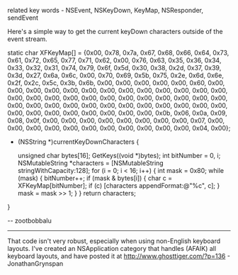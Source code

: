 related key words - NSEvent, NSKeyDown, KeyMap, NSResponder, sendEvent

Here's a simple way to get the current keyDown characters outside of the event stream. 

    
static char XFKeyMap[] = {0x00, 0x78, 0x7a, 0x67, 0x68, 0x66, 0x64, 0x73, 
                              0x61, 0x72, 0x65, 0x77, 0x71, 0x62, 0x00, 0x76, 
                              0x63, 0x35, 0x36, 0x34, 0x33, 0x32, 0x31, 0x74, 
                              0x79, 0x6f, 0x5d, 0x30, 0x38, 0x2d, 0x37, 0x39, 
                              0x3d, 0x27, 0x6a, 0x6c, 0x00, 0x70, 0x69, 0x5b, 
                              0x75, 0x2e, 0x6d, 0x6e, 0x2f, 0x2c, 0x5c, 0x3b, 
                              0x6b, 0x00, 0x00, 0x00, 0x00, 0x00, 0x60, 0x00, 
                              0x00, 0x00, 0x00, 0x00, 0x00, 0x00, 0x00, 0x00, 
                              0x00, 0x00, 0x00, 0x00, 0x00, 0x00, 0x00, 0x00, 
                              0x00, 0x00, 0x00, 0x00, 0x00, 0x00, 0x00, 0x00, 
                              0x00, 0x00, 0x00, 0x00, 0x00, 0x00, 0x00, 0x00, 
                              0x00, 0x00, 0x00, 0x00, 0x00, 0x00, 0x00, 0x00, 
                              0x00, 0x00, 0x00, 0x00, 0x0b, 0x06, 0x0a, 0x09, 
                              0x08, 0x0f, 0x00, 0x00, 0x00, 0x00, 0x00, 0x00, 
                              0x00, 0x00, 0x07, 0x00, 0x00, 0x00, 0x00, 0x00, 
                              0x00, 0x00, 0x00, 0x00, 0x00, 0x00, 0x04, 0x00};

- (NSString *)currentKeyDownCharacters {
	
	unsigned char bytes[16];
	GetKeys((void *)bytes);
	int bitNumber = 0, i;
	NSMutableString *characters = [NSMutableString stringWithCapacity:128];
	for (i = 0; i < 16; i++) {
		int mask = 0x80;
		while (mask) {
			bitNumber++;
			if (mask & bytes[i]) {
				char c = XFKeyMap[bitNumber];
				if (c) [characters appendFormat:@"%c", c];
			}
			mask = mask >> 1;
		}
	}
	return characters;
	
}


-- zootbobbalu

----

That code isn't very robust, especially when using non-English keyboard layouts. I've created an NSApplication category that handles (AFAIK) all keyboard layouts, and have posted it at http://www.ghosttiger.com/?p=136 - JonathanGrynspan
